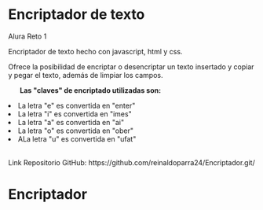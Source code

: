 <h1>Encriptador de texto</h1>
Alura Reto 1
<p>Encriptador de texto hecho con javascript, html y css.</p>
<p>Ofrece la posibilidad de encriptar o desencriptar un texto insertado y copiar y pegar el texto, además de limpiar los campos.</p>
<ul><strong>Las "claves" de encriptado utilizadas son:</strong></ul>
<li>La letra "e" es convertida en "enter"</li>
<li>La letra "i" es convertida en "imes"</li>
<li>La letra "a" es convertida en "ai"</li>
<li>La letra "o" es convertida en "ober"</li>
<li>ALa letra "u" es convertida en "ufat"</li>
<br>
<p>Link Repositorio GitHub: https://github.com/reinaldoparra24/Encriptador.git/</p>

# Encriptador
